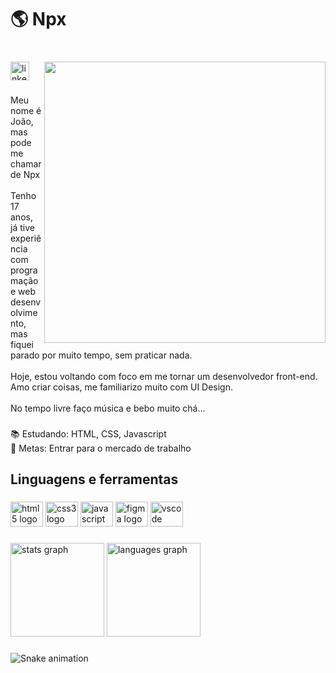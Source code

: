 <h1 align="left">🌎 Npx</h1>

###

<br clear="both">

<img align="right" height="450" src="https://i.ibb.co/2v6RBbb/World-Map-Isometric-1.png"  />

<div align="left">
  <a href="https://www.linkedin.com/in/jo%C3%A3o-carlos-andrade-da-silva-23997a1b0/" target="_blank">
    <img src="https://img.shields.io/static/v1?message=LinkedIn&logo=linkedin&label=&color=0077B5&logoColor=white&labelColor=&style=for-the-badge" height="30" alt="linkedin logo"  />
  </a>
</div>

###

<p align="left">Meu nome é João, mas pode me chamar de Npx<br><br>Tenho 17 anos, já tive experiência com programação e web desenvolvimento, mas fiquei parado por muito tempo, sem praticar nada.<br><br>Hoje, estou voltando com foco em me tornar um desenvolvedor front-end. Amo criar coisas, me familiarizo muito com UI Design.<br><br>No tempo livre faço música e bebo muito chá...</p>

###

<p align="left">📚 Estudando: HTML, CSS, Javascript<br>🎯 Metas: Entrar para o mercado de trabalho</p>

###

<h2 align="left">Linguagens e ferramentas</h2>

###

<div align="left">
  <img src="https://cdn.jsdelivr.net/gh/devicons/devicon/icons/html5/html5-original.svg" height="40" width="52" alt="html5 logo"  />
  <img src="https://cdn.jsdelivr.net/gh/devicons/devicon/icons/css3/css3-original.svg" height="40" width="52" alt="css3 logo"  />
  <img src="https://cdn.jsdelivr.net/gh/devicons/devicon/icons/javascript/javascript-original.svg" height="40" width="52" alt="javascript logo"  />
  <img src="https://cdn.jsdelivr.net/gh/devicons/devicon/icons/figma/figma-original.svg" height="40" width="52" alt="figma logo"  />
  <img src="https://cdn.jsdelivr.net/gh/devicons/devicon/icons/vscode/vscode-original.svg" height="40" width="52" alt="vscode logo"  />
</div>

###

<div align="left">
  <img src="https://github-readme-stats.vercel.app/api?hide_title=false&hide_rank=false&show_icons=true&include_all_commits=true&count_private=true&disable_animations=false&theme=dark&locale=pt-br&hide_border=false&username=npx08" height="150" alt="stats graph"  />
  <img src="https://github-readme-stats.vercel.app/api/top-langs?locale=pt-br&hide_title=false&layout=compact&card_width=320&langs_count=5&theme=dark&hide_border=false&username=npx08" height="150" alt="languages graph"  />
</div>

###

<img href="https://raw.githubusercontent.com/npx08/npx08/blob/output/snake.svg" alt="Snake animation" />

###
